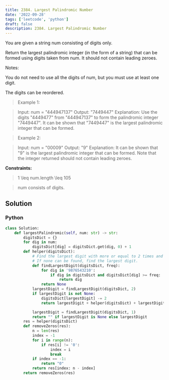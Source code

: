 ```yaml
---
title: 2384. Largest Palindromic Number
date: '2022-09-28'
tags: ['leetcode', 'python']
draft: false
description: 2384. Largest Palindromic Number
---
```



You are given a string num consisting of digits only.

Return the largest palindromic integer (in the form of a string) that can be formed using digits taken from num. It should not contain leading zeroes.

Notes:

You do not need to use all the digits of num, but you must use at least one digit.

The digits can be reordered.

 > Example 1:

 > Input: num = "444947137"
 > Output: "7449447"
 > Explanation: 
 > Use the digits "4449477" from "444947137" to form the palindromic integer "7449447".
 > It can be shown that "7449447" is the largest palindromic integer that can be formed.

 > Example 2:

 > Input: num = "00009"
 > Output: "9"
 > Explanation: 
 > It can be shown that "9" is the largest palindromic integer that can be formed.
 > Note that the integer returned should not contain leading zeroes.

**Constraints:**

 > 1 <TeX>\leq</TeX> num.length <TeX>\leq</TeX> 105

 > num consists of digits.

## Solution
### Python
```python
class Solution:
    def largestPalindromic(self, num: str) -> str:
        digitsDict = {}
        for dig in num:
            digitsDict[dig] = digitsDict.get(dig, 0) + 1
        def helper(digitsDict):
            # Find the largest digit with more or equal to 2 times and the digits can not be zero. 
            # If none can be found, find the largest digit.
            def findLargestDigit(digitsDict, freq):
                for dig in '9876543210':
                    if dig in digitsDict and digitsDict[dig] >= freq:
                        return dig
                return None
            largestDigit = findLargestDigit(digitsDict, 2)
            if largestDigit is not None:
                digitsDict[largestDigit] -= 2
                return largestDigit + helper(digitsDict) + largestDigit

            largestDigit = findLargestDigit(digitsDict, 1)
            return "" if largestDigit is None else largestDigit
        res = helper(digitsDict)
        def removeZeros(res):
            n = len(res)
            index = -1
            for i in range(n):
                if res[i] != '0':
                    index = i
                    break
            if index == -1:
                return "0"
            return res[index: n - index]
        return removeZeros(res)
```
